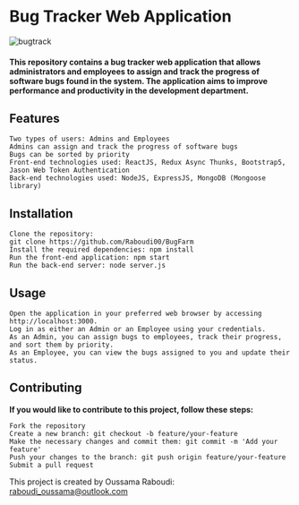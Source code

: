 # **Bug Tracker Web Application**

![bugtrack](https://github.com/Raboudi00/G_club/assets/78605723/c7717b47-4f9b-47be-89e8-b509a51b372b)

#### This repository contains a bug tracker web application that allows administrators and employees to assign and track the progress of software bugs found in the system. The application aims to improve performance and productivity in the development department.
## Features


    Two types of users: Admins and Employees
    Admins can assign and track the progress of software bugs
    Bugs can be sorted by priority
    Front-end technologies used: ReactJS, Redux Async Thunks, Bootstrap5, Jason Web Token Authentication
    Back-end technologies used: NodeJS, ExpressJS, MongoDB (Mongoose library)

## Installation

    Clone the repository: 
    git clone https://github.com/Raboudi00/BugFarm
    Install the required dependencies: npm install
    Run the front-end application: npm start
    Run the back-end server: node server.js

## Usage

    Open the application in your preferred web browser by accessing http://localhost:3000.
    Log in as either an Admin or an Employee using your credentials.
    As an Admin, you can assign bugs to employees, track their progress, and sort them by priority.
    As an Employee, you can view the bugs assigned to you and update their status.

## Contributing

**If you would like to contribute to this project, follow these steps:**

    Fork the repository
    Create a new branch: git checkout -b feature/your-feature
    Make the necessary changes and commit them: git commit -m 'Add your feature'
    Push your changes to the branch: git push origin feature/your-feature
    Submit a pull request

This project is created by Oussama Raboudi: raboudi_oussama@outlook.com
